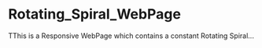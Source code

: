 # Rotating_Spiral_WebPage
TThis is a Responsive WebPage which contains a constant Rotating Spiral...
